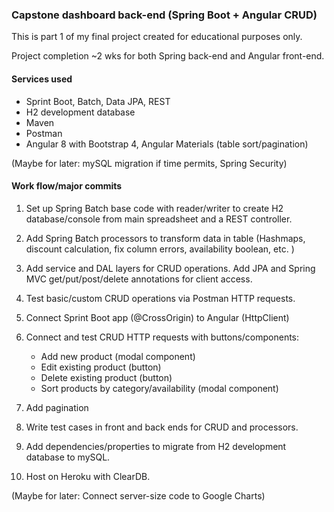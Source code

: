 ### Capstone dashboard back-end (Spring Boot + Angular CRUD)

This is part 1 of my final project created for educational purposes only.

Project completion ~2 wks for both Spring back-end and Angular front-end.

#### Services used
* Sprint Boot, Batch, Data JPA, REST
* H2 development database
* Maven
* Postman
* Angular 8 with Bootstrap 4, Angular Materials (table sort/pagination)

(Maybe for later: mySQL migration if time permits, Spring Security)

#### Work flow/major commits

1. Set up Spring Batch base code with reader/writer to create H2 database/console from main spreadsheet and a REST controller.

2. Add Spring Batch processors to transform data in table (Hashmaps, discount calculation, fix column errors, availability boolean, etc. )

3. Add service and DAL layers for CRUD operations. Add JPA and Spring MVC get/put/post/delete annotations for client access.

4. Test basic/custom CRUD operations via Postman HTTP requests.

5. Connect Sprint Boot app (@CrossOrigin) to Angular (HttpClient)

6. Connect and test CRUD HTTP requests with buttons/components:
   * Add new product (modal component)
   * Edit existing product (button)
   * Delete existing product (button)
   * Sort products by category/availability (modal component)
   
7. Add pagination

8. Write test cases in front and back ends for CRUD and processors.

9. Add dependencies/properties to migrate from H2 development database to mySQL.

10. Host on Heroku with ClearDB. 

(Maybe for later: Connect server-size code to Google Charts)
